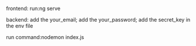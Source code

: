 frontend:
run:ng serve

backend:
add the your_email;
add the your_password;
add the secret_key in the env file

run command:nodemon index.js
